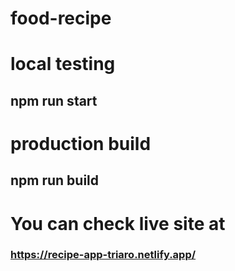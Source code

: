 # food-recipe
# local testing 
## npm run start
# production build
## npm run build
# You can check live site at
### https://recipe-app-triaro.netlify.app/
